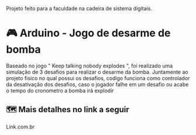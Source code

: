 Projeto feito para a faculdade na cadeira de sistema digitais.
# :video_game: Arduino - Jogo de desarme de bomba
Baseado no jogo " Keep talking nobody explodes ", foi realizado uma simulação de 3 desafios para realizar o desarme da bomba.
Juntamente ao projeto fisico no qual possui os desafios, codigo funciona como controlador da desativação dos desafios, caso o jogador falhe em um desafio ou acabe o tempo do cronometro a bomba irá explodir


## :world_map: Mais detalhes no link a seguir 
Link.com.br
